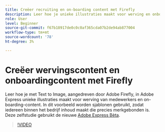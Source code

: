 ```yaml
---
title: Creëer recruiting en on-boarding content met Firefly
description: Leer hoe je unieke illustraties maakt voor werving en onboarding van medewerkers
role: User
level: Beginner
source-git-commit: f67b18917de0c0c0af365cda07b2de94ab877004
workflow-type: tm+mt
source-wordcount: '78'
ht-degree: 3%

---
```


# Creëer wervingscontent en onboardingcontent met Firefly

Leer hoe je met Text to Image, aangedreven door Adobe Firefly, in Adobe Express unieke illustraties maakt voor werving van medewerkers en on-boarding-content. In dit voorbeeld worden sjablonen gebruikt, zodat iedereen binnen het bedrijf inhoud maakt die precies merkgebonden is. Deze zelfstudie gebruikt de nieuwe [Adobe Express Bèta](https://www.adobe.com/express/).

>[!VIDEO](https://video.tv.adobe.com/v/3422411?quality=12&learn=on&hidetitle=true)